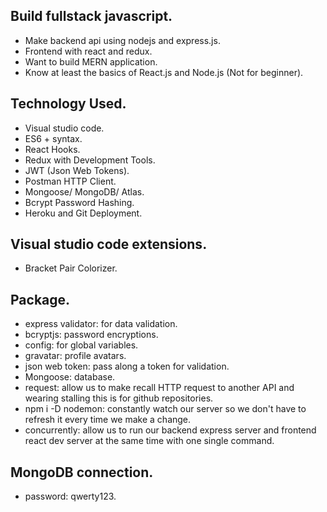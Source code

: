 ## Build fullstack javascript.
* Make backend api using nodejs and express.js.
* Frontend with react and redux.
* Want to build MERN application.
* Know at least the basics of React.js and Node.js (Not for beginner).

## Technology Used.
* Visual studio code.
* ES6 + syntax.
* React Hooks.
* Redux with Development Tools.
* JWT (Json Web Tokens).
* Postman HTTP Client.
* Mongoose/ MongoDB/ Atlas.
* Bcrypt Password Hashing.
* Heroku and Git Deployment.

## Visual studio code extensions.
* Bracket Pair Colorizer.

## Package.
* express validator: for data validation.
* bcryptjs: password encryptions.
* config: for global variables.
* gravatar: profile avatars.
* json web token: pass along a token for validation.
* Mongoose: database.
* request: allow us to make recall HTTP request to another API and wearing stalling this is for github repositories.
* npm i -D nodemon: constantly watch our server so we don't have to refresh it every time we make a change.
* concurrently: allow us to run our backend express server and frontend react dev server at the same time with one single command.

## MongoDB connection.
* password: qwerty123.